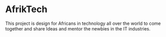 # AfrikTech
This project is design for Africans in technology all over the world to come together and share Ideas and mentor the newbies in the IT industries.
